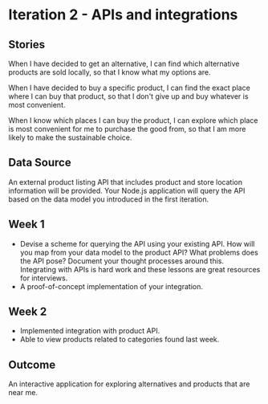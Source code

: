 # Iteration 2 - APIs and integrations

## Stories
When I have decided to get an alternative, I can find which alternative products are sold locally, so that I know what
my options are.

When I have decided to buy a specific product, I can find the exact place where I can buy that product, so that I don't
give up and buy whatever is most convenient.

When I know which places I can buy the product, I can explore which place is most convenient for me to purchase the good
from, so that I am more likely to make the sustainable choice.

## Data Source
An external product listing API that includes product and store location information will be provided. Your Node.js
application will query the API based on the data model you introduced in the first iteration.

## Week 1
- Devise a scheme for querying the API using your existing API. How will you map from your data model to the
 product API? What problems does the API pose? Document your thought processes around this. Integrating with APIs is
hard work and these lessons are great resources for interviews.
- A proof-of-concept implementation of your integration.

## Week 2
- Implemented integration with product API.
- Able to view products related to categories found last week.

## Outcome
An interactive application for exploring alternatives and products that are near me.
